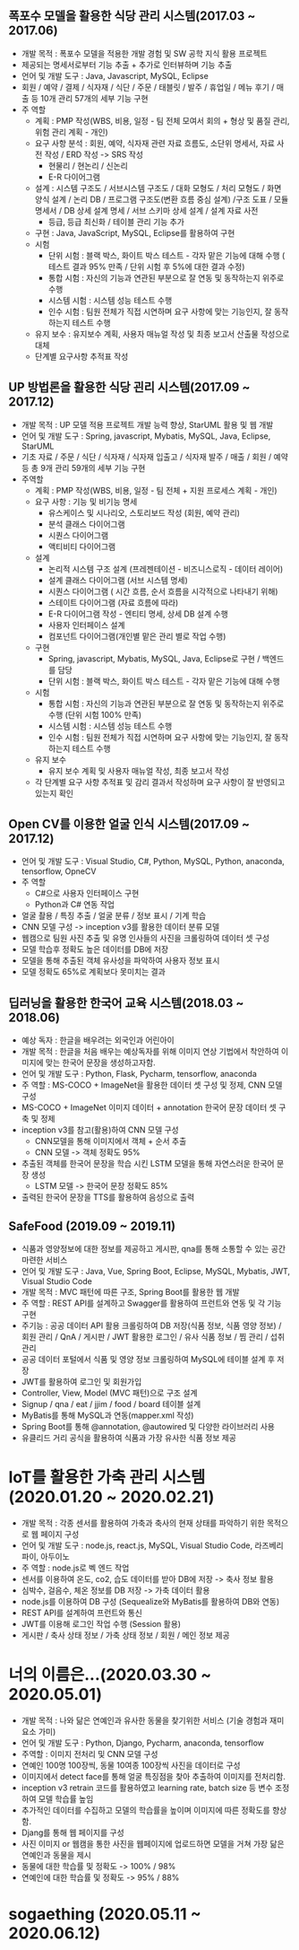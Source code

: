 ## 폭포수 모델을 활용한 식당 관리 시스템(2017.03 ~ 2017.06)
- 개발 목적 : 폭포수 모델을 적용한 개발 경험 및 SW 공학 지식 활용 프로젝트
- 제공되는 명세서로부터 기능 추출 + 추가로 인터뷰하며 기능 추출
- 언어 및 개발 도구 : Java, Javascript, MySQL, Eclipse
- 회원 / 예약 / 결제 / 식자재 / 식단 / 주문 / 태블릿 / 발주 / 휴업일 / 메뉴 후기 / 매출 등 10개 관리 57개의 세부 기능 구현
- 주 역할
  - 계획 : PMP 작성(WBS, 비용, 일정 - 팀 전체 모여서 회의 + 형상 및 품질 관리, 위험 관리 계획 - 개인)
  - 요구 사항 분석 : 회원, 예약, 식자재 관련 자료 흐름도, 소단위 명세서, 자료 사전 작성 / ERD 작성 -> SRS 작성
    - 현물리 / 현논리 / 신논리 
    - E-R 다이어그램 
  - 설계 : 시스템 구조도 / 서브시스템 구조도 / 대화 모형도 / 처리 모형도 / 화면 양식 설계 / 논리 DB / 프로그램 구조도(변환 흐름 중심 설계) 
            /구조 도표 / 모듈 명세서 / DB 상세 설계 명세 / 서브 스키마 상세 설계 / 설계 자료 사전
    - 등급, 등급 최신화 / 테이블 관리 기능 추가
  - 구현 : Java, JavaScript, MySQL, Eclipse를 활용하여 구현  
  - 시험  
    - 단위 시험 : 블랙 박스, 화이트 박스 테스트 - 각자 맡은 기능에 대해 수행 ( 테스트 결과 95% 만족 / 단위 시험 후 5%에 대한 결과 수정)
    - 통합 시험 : 자신의 기능과 연관된 부분으로 잘 연동 및 동작하는지 위주로 수행
    - 시스템 시험 : 시스템 성능 테스트 수행
    - 인수 시험 : 팀원 전체가 직접 시연하며 요구 사항에 맞는 기능인지, 잘 동작하는지 테스트 수행
   - 유지 보수 : 유지보수 계획, 사용자 매뉴얼 작성 및 최종 보고서 산출물 작성으로 대체 
   - 단계별 요구사항 추적표 작성

## UP 방법론을 활용한 식당 괸리 시스템(2017.09 ~ 2017.12)
- 개발 목적 : UP 모델 적용 프로젝트 개발 능력 향상, StarUML 활용 및 웹 개발 
- 언어 및 개발 도구 : Spring, javascript, Mybatis, MySQL, Java, Eclipse, StarUML
- 기초 자료  / 주문 / 식단 / 식자재 / 식자재 입출고 / 식자재 발주 / 매출 / 회원 / 예약 등 총 9개 관리 59개의 세부 기능 구현
- 주역할 
  - 계획 : PMP 작성(WBS, 비용, 일정 - 팀 전체 + 지원 프로세스 계획 - 개인)
  - 요구 사항 : 기능 및 비기능 명세
    - 유스케이스 및 시나리오, 스토리보드 작성 (회원, 예약 관리)
    - 분석 클래스 다이어그램
    - 시퀀스 다이어그램
    - 액티비티 다이어그램
  - 설계
    - 논리적 시스템 구조 설계 (프레젠테이션 - 비즈니스로직 - 데이터 레이어)
    - 설계 클래스 다이어그램 (서브 시스템 명세)
    - 시퀀스 다이어그램 ( 시간 흐름, 순서 흐름을 시각적으로 나타내기 위해)
    - 스테이트 다이어그램 (자료 흐름에 따라)
    - E-R 다이어그램 작성 - 엔티티 명세, 상세 DB 설계 수행
    - 사용자 인터페이스 설계
    - 컴포넌트 다이어그램(개인별 맡은 관리 별로 작업 수행)
  - 구현
    - Spring, javascript, Mybatis, MySQL, Java, Eclipse로 구현 / 백엔드를 담당
    - 단위 시험 : 블랙 박스, 화이트 박스 테스트 - 각자 맡은 기능에 대해 수행
  - 시험      
    - 통합 시험 : 자신의 기능과 연관된 부분으로 잘 연동 및 동작하는지 위주로 수행 (단위 시험 100% 만족)
    - 시스템 시험 : 시스템 성능 테스트 수행
    - 인수 시험 : 팀원 전체가 직접 시연하며 요구 사항에 맞는 기능인지, 잘 동작하는지 테스트 수행
  - 유지 보수 
    - 유지 보수 계획 및 사용자 매뉴얼 작성, 최종 보고서 작성
  - 각 단계별 요구 사항 추적표 및 감리 결과서 작성하며 요구 사항이 잘 반영되고 있는지 확인
   
## Open CV를 이용한 얼굴 인식 시스템(2017.09 ~ 2017.12)
- 언어 및 개발 도구 : Visual Studio, C#, Python, MySQL, Python, anaconda, tensorflow, OpneCV
- 주 역할
  - C#으로 사용자 인터페이스 구현
  - Python과 C# 연동 작업
- 얼굴 촬용 / 특징 추출 / 얼굴 분류 / 정보 표시 / 기계 학습
- CNN 모델 구성 -> inception v3를 활용한 데이터 분류 모델
- 웹캠으로 팀원 사진 추출 및 유명 인사들의 사진을 크롤링하여 데이터 셋 구성
- 모델 학습후 정확도 높은 데이터를 DB에 저장
- 모델을 통해 추출된 객체 유사성을 파악하여 사용자 정보 표시
- 모델 정확도 65%로 계획보다 못미치는 결과

## 딥러닝을 활용한 한국어 교육 시스템(2018.03 ~ 2018.06)
- 예상 독자 : 한글을 배우려는 외국인과 어린아이
- 개발 목적 : 한글을 처음 배우는 예상독자를 위해 이미지 연상 기법에서 착안하여 이미지에 맞는 한국어 문장을 생성하고자함.
- 언어 및 개발 도구 : Python, Flask, Pycharm, tensorflow, anaconda
- 주 역할 : MS-COCO + ImageNet을 활용한 데이터 셋 구성 및 정제, CNN 모델 구성
- MS-COCO + ImageNet 이미지 데이터 + annotation 한국어 문장 데이터 셋 구축 및 정제
- inception v3를 참고(활용)하여 CNN 모델 구성
  - CNN모델을 통해 이미지에서 객체 + 순서 추출
  - CNN 모델 -> 객체 정확도 95%
- 추출된 객체를 한국어 문장을 학습 시킨 LSTM 모델을 통해 자연스러운 한국어 문장 생성
  - LSTM 모델 -> 한국어 문장 정확도 85%
- 출력된 한국어 문장을 TTS를 활용하여 음성으로 출력
 
## SafeFood (2019.09 ~ 2019.11)
- 식품과 영양정보에 대한 정보를 제공하고 게시판, qna를 통해 소통할 수 있는 공간 마련한 서비스
- 언어 및 개발 도구 : Java, Vue, Spring Boot, Eclipse, MySQL, Mybatis, JWT, Visual Studio Code
- 개발 목적 : MVC 패턴에 따른 구조, Spring Boot를 활용한 웹 개발
- 주 역할 : REST API를 설계하고 Swagger를 활용하여 프런트와 연동 및 각 기능 구현
- 주기능 : 공공 데이터 API 활용 크롤링하여 DB 저장(식품 정보, 식품 영양 정보) / 회원 관리 / QnA
            / 게시판 / JWT 활용한 로그인 / 유사 식품 정보 / 찜 관리 / 섭취 관리
- 공공 데이터 포털에서 식품 및 영양 정보 크롤링하여 MySQL에 테이블 설계 후 저장
- JWT를 활용하여 로그인 및 회원가입
- Controller, View, Model (MVC 패턴)으로 구조 설계
- Signup / qna / eat / jjim / food / board 테이블 설계
- MyBatis를 통해 MySQL과 연동(mapper.xml 작성)
- Spring Boot를 통해 @annotation, @autowired 및 다양한 라이브러리 사용
- 유클리드 거리 공식을 활용하여 식품과 가장 유사한 식품 정보 제공

# IoT를 활용한 가축 관리 시스템(2020.01.20 ~ 2020.02.21)
- 개발 목적 : 각종 센서를 활용하여 가축과 축사의 현재 상태를 파악하기 위한 목적으로 웹 페이지 구성
- 언어 및 개발 도구 : node.js, react.js, MySQL, Visual Studio Code, 라즈베리 파이, 아두이노
- 주 역할 : node.js로 벡 엔드 작업
- 센서를 이용하여 온도, co2, 습도 데이터를 받아 DB에 저장 -> 축사 정보 활용
- 심박수, 걸음수, 체온 정보를 DB 저장 -> 가축 데이터 활용
- node.js를 이용하여 DB 구성 (Sequealize와 MyBatis를 활용하여 DB와 연동)
- REST API를 설계하여 프런트와 통신
- JWT를 이용해 로그인 작업 수행 (Session 활용)
- 게시판 / 축사 상태 정보 / 가축 상태 정보 / 회원 / 메인 정보 제공

# 너의 이름은...(2020.03.30 ~ 2020.05.01)
- 개발 목적 : 나와 닮은 연예인과 유사한 동물을 찾기위한 서비스 (기술 경험과 재미요소 가미)
- 언어 및 개발 도구 : Python, Django, Pycharm, anaconda, tensorflow
- 주역할 : 이미지 전처리 및 CNN 모델 구성
- 연예인 100명 100장씩, 동물 10여종 100장씩 사진을 데이터로 구성
- 이미지에서 detect face를 통해 얼굴 특징점을 찾아 추출하여 이미지를 전처리함.
- inception v3 retrain 코드를 활용하였고 learning rate, batch size 등 변수 조정하여 모델 학습률 높임
- 추가적인 데이터를 수집하고 모델의 학습률을 높이며 이미지에 따른 정확도를 향상함.
- Djang를 통해 웹 페이지를 구성
- 사진 이미지 or 웹캠을 통한 사진을 웹페이지에 업로드하면 모델을 거쳐 가장 닮은 연예인과 동물을 제시
- 동물에 대한 학습률 및 정확도 -> 100% / 98%
- 연예인에 대한 학습률 및 정확도 -> 95% / 88%

# sogaething (2020.05.11 ~ 2020.06.12)
